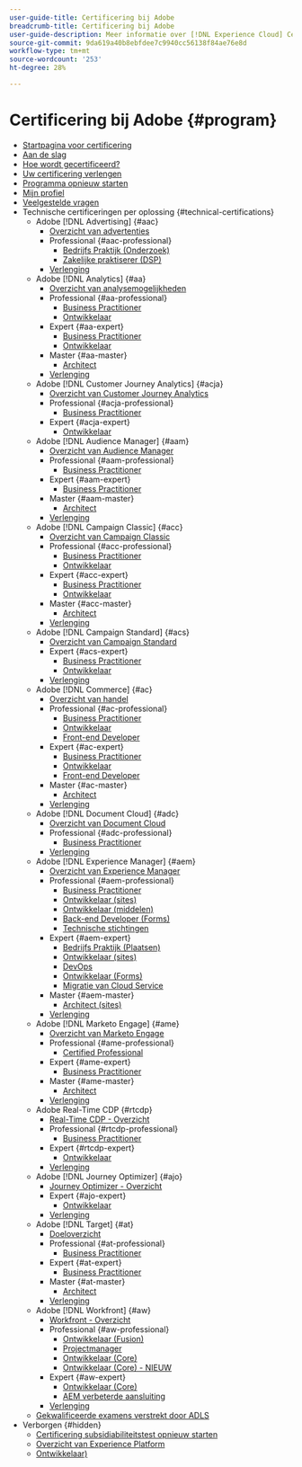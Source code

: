 ```yaml
---
user-guide-title: Certificering bij Adobe
breadcrumb-title: Certificering bij Adobe
user-guide-description: Meer informatie over [!DNL Experience Cloud] Certificering bij Adobe. Ontdek wat certificeren voor u kan doen.
source-git-commit: 9da619a40b8ebfdee7c9940cc56138f84ae76e8d
workflow-type: tm+mt
source-wordcount: '253'
ht-degree: 28%

---
```



# Certificering bij Adobe {#program}

+ [Startpagina voor certificering](overview.md)
+ [Aan de slag](getting-started.md)
+ [Hoe wordt gecertificeerd?](how-to-get-certified.md)
+ [Uw certificering verlengen](renew.md)
+ [Programma opnieuw starten](restart-program.md)
+ [Mijn profiel](my-profile.md)
+ [Veelgestelde vragen](faq.md)
+ Technische certificeringen per oplossing {#technical-certifications}
   + Adobe [!DNL Advertising] {#aac}
      + [Overzicht van advertenties](/help/certifications/aac/aac-overview.md)
      + Professional {#aac-professional}
         + [Bedrijfs Praktijk (Onderzoek)](/help/certifications/aac/aac-search-p-business.md)
         + [Zakelijke praktiserer (DSP)](/help/certifications/aac/aac-dsp-p-business.md)
      + [Verlenging](/help/certifications/aac/aac-renew.md)
   + Adobe [!DNL Analytics] {#aa}
      + [Overzicht van analysemogelijkheden](/help/certifications/aa/aa-overview.md)
      + Professional {#aa-professional}
         + [Business Practitioner](/help/certifications/aa/aa-p-business.md)
         + [Ontwikkelaar](/help/certifications/aa/aa-p-developer.md)
      + Expert {#aa-expert}
         + [Business Practitioner](/help/certifications/aa/aa-e-business.md)
         + [Ontwikkelaar](/help/certifications/aa/aa-e-developer.md)
      + Master {#aa-master}
         + [Architect](/help/certifications/aa/aa-m-architect.md)
      + [Verlenging](/help/certifications/aa/aa-renew.md)
   + Adobe [!DNL Customer Journey Analytics] {#acja}
      + [Overzicht van Customer Journey Analytics](/help/certifications/acja/acja-overview.md)
      + Professional {#acja-professional}
         + [Business Practitioner](/help/certifications/acja/acja-p-business.md)
      + Expert {#acja-expert}
         + [Ontwikkelaar](/help/certifications/acja/acja-e-developer.md)
   + Adobe [!DNL Audience Manager] {#aam}
      + [Overzicht van Audience Manager](/help/certifications/aam/aam-overview.md)
      + Professional {#aam-professional}
         + [Business Practitioner](/help/certifications/aam/aam-p-business.md)
      + Expert {#aam-expert}
         + [Business Practitioner](/help/certifications/aam/aam-e-business.md)
      + Master {#aam-master}
         + [Architect](/help/certifications/aam/aam-m-architect.md)
      + [Verlenging](/help/certifications/aam/aam-renew.md)
   + Adobe [!DNL Campaign Classic] {#acc}
      + [Overzicht van Campaign Classic](/help/certifications/acc/acc-overview.md)
      + Professional {#acc-professional}
         + [Business Practitioner](/help/certifications/acc/acc-p-business.md)
         + [Ontwikkelaar](/help/certifications/acc/acc-p-developer.md)
      + Expert {#acc-expert}
         + [Business Practitioner](/help/certifications/acc/acc-e-business.md)
         + [Ontwikkelaar](/help/certifications/acc/acc-e-developer.md)
      + Master {#acc-master}
         + [Architect](/help/certifications/acc/acc-m-developer.md)
      + [Verlenging](/help/certifications/acc/acc-renew.md)
   + Adobe [!DNL Campaign Standard] {#acs}
      + [Overzicht van Campaign Standard](/help/certifications/acs/acs-overview.md)
      + Expert {#acs-expert}
         + [Business Practitioner](/help/certifications/acs/acs-e-business.md)
         + [Ontwikkelaar](/help/certifications/acs/acs-e-developer.md)
      + [Verlenging](/help/certifications/acs/acs-renew.md)
   + Adobe [!DNL Commerce] {#ac}
      + [Overzicht van handel](/help/certifications/ac/ac-overview.md)
      + Professional {#ac-professional}
         + [Business Practitioner](/help/certifications/ac/ac-p-business.md)
         + [Ontwikkelaar](/help/certifications/ac/ac-p-developer.md)
         + [Front-end Developer](/help/certifications/ac/ac-p-fedeveloper0623.md)
      + Expert {#ac-expert}
         + [Business Practitioner](/help/certifications/ac/ac-e-business.md)
         + [Ontwikkelaar](/help/certifications/ac/ac-e-developer.md)
         + [Front-end Developer](/help/certifications/ac/ac-e-fedeveloper0623.md)
      + Master {#ac-master}
         + [Architect](/help/certifications/ac/ac-m-architect.md)
      + [Verlenging](/help/certifications/ac/ac-renew.md)
   + Adobe [!DNL Document Cloud] {#adc}
      + [Overzicht van Document Cloud](/help/certifications/adc/adc-overview.md)
      + Professional {#adc-professional}
         + [Business Practitioner](/help/certifications/adc/adc-p-business.md)
      + [Verlenging](/help/certifications/adc/adc-renew.md)
   + Adobe [!DNL Experience Manager] {#aem}
      + [Overzicht van Experience Manager](/help/certifications/aem/aem-overview.md)
      + Professional {#aem-professional}
         + [Business Practitioner](/help/certifications/aem/aem-p-business.md)
         + [Ontwikkelaar (sites)](/help/certifications/aem/aem-sites-p-developer.md)
         + [Ontwikkelaar (middelen)](/help/certifications/aem/aem-assets-p-developer.md)
         + [Back-end Developer (Forms)](/help/certifications/aem/aem-forms-p-bedeveloper.md)
         + [Technische stichtingen](/help/certifications/aem/aem-p-foundations.md)
      + Expert {#aem-expert}
         + [Bedrijfs Praktijk (Plaatsen)](/help/certifications/aem/aem-sites-e-business.md)
         + [Ontwikkelaar (sites)](/help/certifications/aem/aem-sites-e-developer.md)
         + [DevOps](/help/certifications/aem/aem-devops-e-engineer.md)
         + [Ontwikkelaar (Forms)](/help/certifications/aem/aem-forms-e-developer.md)
         + [Migratie van Cloud Service](/help/certifications/aem/aem-cs-e-migration.md)
      + Master {#aem-master}
         + [Architect (sites)](/help/certifications/aem/aem-sites-m-architect.md)
      + [Verlenging](/help/certifications/aem/aem-renew.md)
   + Adobe [!DNL Marketo Engage] {#ame}
      + [Overzicht van Marketo Engage](/help/certifications/ame/ame-overview.md)
      + Professional {#ame-professional}
         + [Certified Professional](/help/certifications/ame/ame-p.md)
      + Expert {#ame-expert}
         + [Business Practitioner](/help/certifications/ame/ame-e-business.md)
      + Master {#ame-master}
         + [Architect](/help/certifications/ame/ame-m-architect-23-08.md)
      + [Verlenging](/help/certifications/ame/ame-renew.md)
   + Adobe Real-Time CDP {#rtcdp}
      + [Real-Time CDP - Overzicht](/help/certifications/rtcdp/rtcdp-overview.md)
      + Professional {#rtcdp-professional}
         + [Business Practitioner](/help/certifications/rtcdp/rtcdp-p-business.md)
      + Expert {#rtcdp-expert}
         + [Ontwikkelaar](/help/certifications/rtcdp/rtcdp-e-developer.md)
      + [Verlenging](/help/certifications/rtcdp/rtcdp-renew.md)
   + Adobe [!DNL Journey Optimizer] {#ajo}
      + [Journey Optimizer - Overzicht](/help/certifications/ajo/ajo-overview.md)
      + Expert {#ajo-expert}
         + [Ontwikkelaar](/help/certifications/ajo/ajo-e-developer-23-10.md)
      + [Verlenging](/help/certifications/ajo/ajo-renew.md)
   + Adobe [!DNL Target] {#at}
      + [Doeloverzicht](/help/certifications/at/at-overview.md)
      + Professional {#at-professional}
         + [Business Practitioner](/help/certifications/at/at-p-business.md)
      + Expert {#at-expert}
         + [Business Practitioner](/help/certifications/at/at-e-business.md)
      + Master {#at-master}
         + [Architect](/help/certifications/at/at-m-architect0623.md)
      + [Verlenging](/help/certifications/at/at-renew.md)
   + Adobe [!DNL Workfront] {#aw}
      + [Workfront - Overzicht](/help/certifications/aw/aw-overview.md)
      + Professional {#aw-professional}
         + [Ontwikkelaar (Fusion)](/help/certifications/aw/aw-fusion-p-developer.md)
         + [Projectmanager](/help/certifications/aw/aw-p-project-manager.md)
         + [Ontwikkelaar (Core)](/help/certifications/aw/aw-core-p-developer.md)
         + [Ontwikkelaar (Core) - NIEUW](/help/certifications/aw/aw-core-p-developer-23-12.md)
      + Expert {#aw-expert}
         + [Ontwikkelaar (Core)](/help/certifications/aw/aw-core-e-developer-23-08.md)
         + [AEM verbeterde aansluiting](/help/certifications/aw/aw-aem-e-connector.md)
      + [Verlenging](/help/certifications/aw/aw-renew.md)
   + [Gekwalificeerde examens verstrekt door ADLS](https://learning.adobe.com/certification/credentials)
+ Verborgen {#hidden}
   + [Certificering subsidiabiliteitstest opnieuw starten](exam-eligibility-check.md)
   + [Overzicht van Experience Platform](/help/certifications/aep/aep-overview.md)
   + [Ontwikkelaar)](/help/certifications/aep/aep-e-foundations.md)
